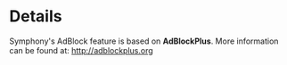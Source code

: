 # Details #

Symphony's AdBlock feature is based on **AdBlockPlus**. More information can be found at:
http://adblockplus.org